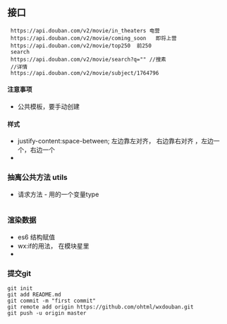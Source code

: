 ## 接口
```
 https://api.douban.com/v2/movie/in_theaters 电营
 https://api.douban.com/v2/movie/coming_soon   即将上营
 https://api.douban.com/v2/movie/top250  前250
 search
 https://api.douban.com/v2/movie/search?q="" //搜素
 //详情
 https://api.douban.com/v2/movie/subject/1764796

```


#### 注意事项
- 公共模板，要手动创建

#### 样式
- justify-content:space-between;  左边靠左对齐， 右边靠右对齐 ，左边一个，右边一个
- 
### 抽离公共方法 utils
- 请求方法 - 用的一个变量type
```
```
### 渲染数据
- es6 结构赋值
- wx:if的用法， 在模块星里
- 


### 提交git
```
git init
git add README.md
git commit -m "first commit"
git remote add origin https://github.com/ohtml/wxdouban.git
git push -u origin master

```
